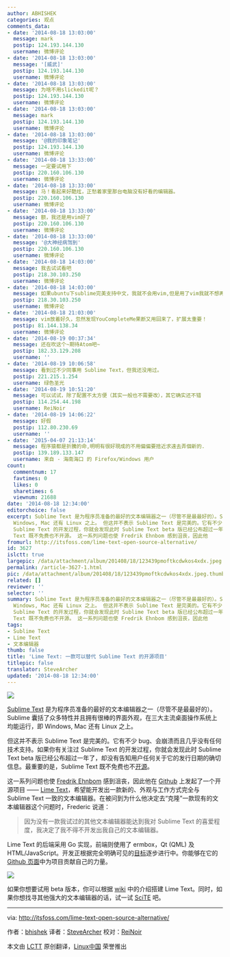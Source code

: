 ```yaml
---
author: ABHISHEK
categories: 观点
comments_data:
- date: '2014-08-18 13:03:00'
  message: mark
  postip: 124.193.144.130
  username: 微博评论
- date: '2014-08-18 13:03:00'
  message: '[威武]'
  postip: 124.193.144.130
  username: 微博评论
- date: '2014-08-18 13:03:00'
  message: 为啥不用slickedit呢？
  postip: 124.193.144.130
  username: 微博评论
- date: '2014-08-18 13:03:00'
  message: mark
  postip: 124.193.144.130
  username: 微博评论
- date: '2014-08-18 13:03:00'
  message: '@我的印象笔记'
  postip: 124.193.144.130
  username: 微博评论
- date: '2014-08-18 13:33:00'
  message: 一定要试用下
  postip: 220.160.106.130
  username: 微博评论
- date: '2014-08-18 13:33:00'
  message: 马！看起来好酷炫，正愁着家里那台电脑没有好看的编辑器。
  postip: 220.160.106.130
  username: 微博评论
- date: '2014-08-18 13:33:00'
  message: 额，我还是用vim好了
  postip: 220.160.106.130
  username: 微博评论
- date: '2014-08-18 13:33:00'
  message: '@大神经病驾到'
  postip: 220.160.106.130
  username: 微博评论
- date: '2014-08-18 14:03:00'
  message: 我去试试看吧
  postip: 218.30.103.250
  username: 微博评论
- date: '2014-08-18 14:03:00'
  message: 如果ubuntu下sublime完美支持中文，我就不会用vim,但是用了vim我就不想再用别的了
  postip: 218.30.103.250
  username: 微博评论
- date: '2014-08-18 21:03:00'
  message: vim放着好久，忽然发现YouCompleteMe果断又用回来了，扩展太重要！
  postip: 81.144.138.34
  username: 微博评论
- date: '2014-08-19 00:37:34'
  message: 还在吹这个~期待Atom吧~
  postip: 182.33.129.208
  username: ''
- date: '2014-08-19 10:06:58'
  message: 看到过不少同事用 Sublime Text，但我还没用过。
  postip: 221.215.1.254
  username: 绿色圣光
- date: '2014-08-19 10:51:20'
  message: 可以试试，除了配置不太方便（其实一般也不需要改），其它确实还不错
  postip: 114.254.44.198
  username: ReiNoir
- date: '2014-08-19 14:06:22'
  message: 好假
  postip: 112.80.230.69
  username: ''
- date: '2015-04-07 21:13:14'
  message: 程序猿都是折騰的命,明明有很好現成的不用偏偏要捨近求遠去弄個新的.
  postip: 139.189.133.147
  username: 来自 - 海南海口 的 Firefox/Windows 用户
count:
  commentnum: 17
  favtimes: 0
  likes: 0
  sharetimes: 6
  viewnum: 21688
date: '2014-08-18 12:34:00'
editorchoice: false
excerpt: Sublime Text 是为程序员准备的最好的文本编辑器之一（尽管不是最最好的）。Sublime 囊括了众多特性并且拥有很棒的界面外观，在三大主流桌面操作系统上均能运行，即
  Windows, Mac 还有 Linux 之上。 但这并不表示 Sublime Text 是完美的。它有不少 bug、会崩溃而且几乎没有任何技术支持。如果你有关注过
  Sublime Text 的开发过程，你就会发现此时 Sublime Text beta 版已经公布超过一年了，却没有告知用户任何关于它的发行日期的确切信息。最重要的是，Sublime
  Text 既不免费也不开源。 这一系列问题也使 Fredrik Ehnbom 感到沮丧，因此他
fromurl: http://itsfoss.com/lime-text-open-source-alternative/
id: 3627
islctt: true
largepic: /data/attachment/album/201408/18/123439pmoftkcdwkos4xdx.jpeg
permalink: /article-3627-1.html
pic: /data/attachment/album/201408/18/123439pmoftkcdwkos4xdx.jpeg.thumb.jpg
related: []
reviewer: ''
selector: ''
summary: Sublime Text 是为程序员准备的最好的文本编辑器之一（尽管不是最最好的）。Sublime 囊括了众多特性并且拥有很棒的界面外观，在三大主流桌面操作系统上均能运行，即
  Windows, Mac 还有 Linux 之上。 但这并不表示 Sublime Text 是完美的。它有不少 bug、会崩溃而且几乎没有任何技术支持。如果你有关注过
  Sublime Text 的开发过程，你就会发现此时 Sublime Text beta 版已经公布超过一年了，却没有告知用户任何关于它的发行日期的确切信息。最重要的是，Sublime
  Text 既不免费也不开源。 这一系列问题也使 Fredrik Ehnbom 感到沮丧，因此他
tags:
- Sublime Text
- Lime Text
- 文本编辑器
thumb: false
title: 'Lime Text: 一款可以替代 Sublime Text 的开源项目'
titlepic: false
translator: SteveArcher
updated: '2014-08-18 12:34:00'
---
```


![](/data/attachment/album/201408/18/123439pmoftkcdwkos4xdx.jpeg)


[Sublime Text](http://www.sublimetext.com/) 是为程序员准备的最好的文本编辑器之一（尽管不是最最好的）。Sublime 囊括了众多特性并且拥有很棒的界面外观，在三大主流桌面操作系统上均能运行，即 Windows, Mac 还有 Linux 之上。


但这并不表示 Sublime Text 是完美的。它有不少 bug、会崩溃而且几乎没有任何技术支持。如果你有关注过 Sublime Text 的开发过程，你就会发现此时 Sublime Text beta 版已经公布超过一年了，却没有告知用户任何关于它的发行日期的确切信息。最重要的是，Sublime Text 既不免费也不[开源](http://itsfoss.com/category/open-source-software/)。


这一系列问题也使 [Fredrik Ehnbom](https://github.com/quarnster) 感到沮丧，因此他在 [Github](https://github.com/) 上发起了一个开源项目 —— [Lime Text](http://limetext.org/)，希望能开发出一款新的、外观与工作方式完全与 Sublime Text 一致的文本编辑器。在被问到为什么他决定去“克隆”一款现有的文本编辑器这个问题时，Frederic 说道：



> 
> 因为没有一款我试过的其他文本编辑器能达到我对 Sublime Text 的喜爱程度，我决定了我不得不开发出我自己的文本编辑器。
> 
> 
> 


Lime Text 的后端采用 Go 实现，前端则使用了 ermbox，Qt (QML) 及 HTML/JavaScript。开发正根据完全明确可见的[目标](https://github.com/limetext/lime/wiki/Goals)逐步进行中。你能够在它的 [Github 页面](https://github.com/limetext/lime/issues)中为项目贡献自己的力量。


![](/data/attachment/album/201408/18/123441tpfwypbswjf9g4pb.jpeg)


如果你想要试用 beta 版本，你可以根据 [wiki](https://github.com/limetext/lime/wiki/Building) 中的介绍搭建 Lime Text。同时，如果你想找寻其他强大的文本编辑器的话，试一试 [SciTE](http://itsfoss.com/scite-the-notepad-for-linux/) 吧。




---


via: <http://itsfoss.com/lime-text-open-source-alternative/>


作者：[bhishek](http://itsfoss.com/author/Abhishek/) 译者：[SteveArcher](https://github.com/SteveArcher) 校对：[ReiNoir](https://github.com/reinoir)


本文由 [LCTT](https://github.com/LCTT/TranslateProject) 原创翻译，[Linux中国](http://linux.cn/) 荣誉推出